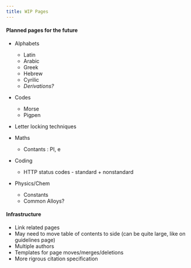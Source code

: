 ```yaml
---
title: WIP Pages
---
```


#### Planned pages for the future

- Alphabets
    - Latin
    - Arabic
    - Greek
    - Hebrew
    - Cyrilic
    - _Derivations?_

- Codes
    - Morse
    - Pigpen

- Letter locking techniques

- Maths
    - Contants : PI, e

- Coding
    - HTTP status codes - standard + nonstandard

- Physics/Chem
    - Constants
    - Common Alloys?

#### Infrastructure
- Link related pages
- May need to move table of contents to side (can be quite large, like on guidelines page)
- Multiple authors
- Templates for page moves/merges/deletions
- More rigrous citation specification